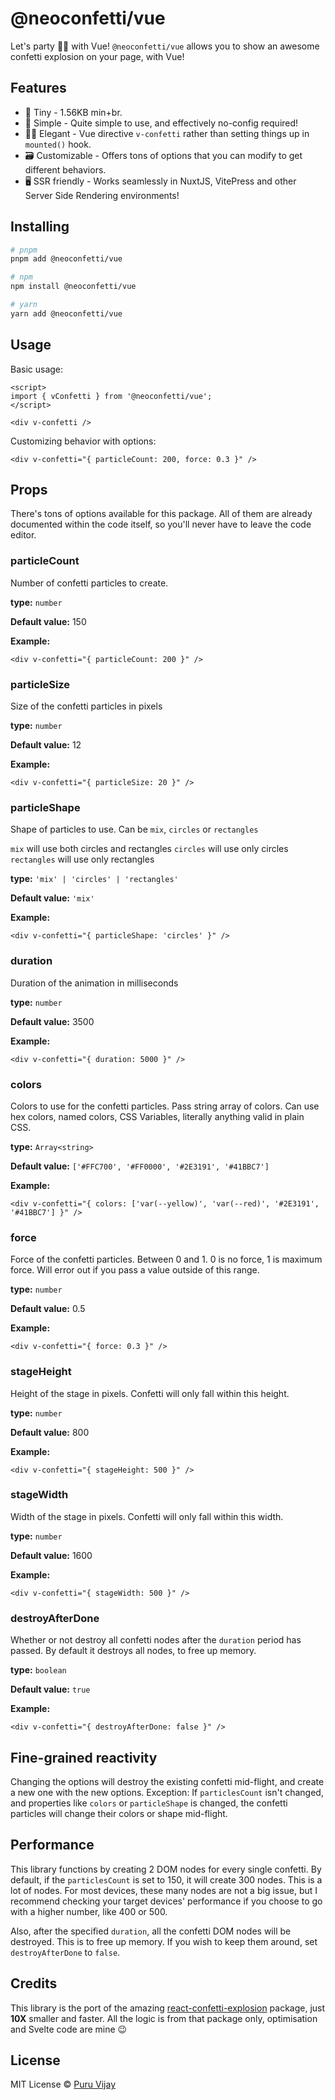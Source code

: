 # @neoconfetti/vue

Let's party 🎊🎊 with Vue! `@neoconfetti/vue` allows you to show an awesome confetti explosion on your page, with Vue!

## Features

- 🤏 Tiny - 1.56KB min+br.
- 🐇 Simple - Quite simple to use, and effectively no-config required!
- 🧙‍♀️ Elegant - Vue directive `v-confetti` rather than setting things up in `mounted()` hook.
- 🗃️ Customizable - Offers tons of options that you can modify to get different behaviors.
- 🖥️ SSR friendly - Works seamlessly in NuxtJS, VitePress and other Server Side Rendering environments!

<!-- TODO: [Try it in Svelte REPL](https://svelte.dev/repl/4e41a080739a4427a1f2c98b7f5d4b24) -->

## Installing

```bash
# pnpm
pnpm add @neoconfetti/vue

# npm
npm install @neoconfetti/vue

# yarn
yarn add @neoconfetti/vue
```

## Usage

Basic usage:

```vue
<script>
import { vConfetti } from '@neoconfetti/vue';
</script>

<div v-confetti />
```

Customizing behavior with options:

```vue
<div v-confetti="{ particleCount: 200, force: 0.3 }" />
```

## Props

There's tons of options available for this package. All of them are already documented within the code itself, so you'll never have to leave the code editor.

### particleCount

Number of confetti particles to create.

**type:** `number`

**Default value:** 150

**Example:**

```vue
<div v-confetti="{ particleCount: 200 }" />
```

### particleSize

Size of the confetti particles in pixels

**type:** `number`

**Default value:** 12

**Example:**

```vue
<div v-confetti="{ particleSize: 20 }" />
```

### particleShape

Shape of particles to use. Can be `mix`, `circles` or `rectangles`

`mix` will use both circles and rectangles
`circles` will use only circles
`rectangles` will use only rectangles

**type:** `'mix' | 'circles' | 'rectangles'`

**Default value:** `'mix'`

**Example:**

```vue
<div v-confetti="{ particleShape: 'circles' }" />
```

### duration

Duration of the animation in milliseconds

**type:** `number`

**Default value:** 3500

**Example:**

```vue
<div v-confetti="{ duration: 5000 }" />
```

### colors

Colors to use for the confetti particles. Pass string array of colors. Can use hex colors, named colors, CSS Variables, literally anything valid in plain CSS.

**type:** `Array<string>`

**Default value:** `['#FFC700', '#FF0000', '#2E3191', '#41BBC7']`

**Example:**

```vue
<div v-confetti="{ colors: ['var(--yellow)', 'var(--red)', '#2E3191', '#41BBC7'] }" />
```

### force

Force of the confetti particles. Between 0 and 1. 0 is no force, 1 is maximum force. Will error out if you pass a value outside of this range.

**type:** `number`

**Default value:** 0.5

**Example:**

```vue
<div v-confetti="{ force: 0.3 }" />
```

### stageHeight

Height of the stage in pixels. Confetti will only fall within this height.

**type:** `number`

**Default value:** 800

**Example:**

```vue
<div v-confetti="{ stageHeight: 500 }" />
```

### stageWidth

Width of the stage in pixels. Confetti will only fall within this width.

**type:** `number`

**Default value:** 1600

**Example:**

```vue
<div v-confetti="{ stageWidth: 500 }" />
```

### destroyAfterDone

Whether or not destroy all confetti nodes after the `duration` period has passed. By default it destroys all nodes, to free up memory.

**type:** `boolean`

**Default value:** `true`

**Example:**

```vue
<div v-confetti="{ destroyAfterDone: false }" />
```

<!--
## Examples

[Basic Example](https://svelte.dev/repl/4e41a080739a4427a1f2c98b7f5d4b24?version=3.50.1)

[Confetti where mouse click](https://svelte.dev/repl/dbe0ab06c34f4f25aa6f948fdd1982c7?version=3.50.1) -->

## Fine-grained reactivity

Changing the options will destroy the existing confetti mid-flight, and create a new one with the new options. Exception: If `particlesCount` isn't changed, and properties like `colors` or `particleShape` is changed, the confetti particles will change their colors or shape mid-flight.

## Performance

This library functions by creating 2 DOM nodes for every single confetti. By default, if the `particlesCount` is set to 150, it will create 300 nodes. This is a lot of nodes. For most devices, these many nodes are not a big issue, but I recommend checking your target devices' performance if you choose to go with a higher number, like 400 or 500.

Also, after the specified `duration`, all the confetti DOM nodes will be destroyed. This is to free up memory. If you wish to keep them around, set `destroyAfterDone` to `false`.

## Credits

This library is the port of the amazing [react-confetti-explosion](https://www.npmjs.com/package//react-confetti-explosion) package, just **10X** smaller and faster. All the logic is from that package only, optimisation and Svelte code are mine 😉

## License

MIT License
© [Puru Vijay](https://twitter.com/puruvjdev)
